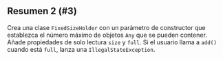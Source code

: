 ## Resumen 2 (#3)

Crea una clase `FixedSizeHolder` con un parámetro de constructor que establezca el número máximo de objetos `Any` que se pueden contener. Añade propiedades de solo lectura `size` y `full`. Si el usuario llama a `add()` cuando está `full`, lanza una `IllegalStateException`.